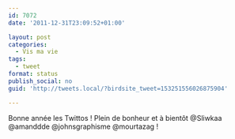 ```yaml
---
id: 7072
date: '2011-12-31T23:09:52+01:00'

layout: post
categories:
  - Vis ma vie
tags:
  - tweet
format: status
publish_social: no
guid: 'http://tweets.local/?birdsite_tweet=153251556026875904'

---
```


Bonne année les Twittos ! Plein de bonheur et à bientôt @Sliwkaa @amanddde @johnsgraphisme @mourtazag !